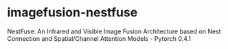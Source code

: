# imagefusion-nestfuse
NestFuse: An Infrared and Visible Image Fusion Architecture based on Nest Connection and Spatial/Channel Attention Models - Pytorch 0.4.1
